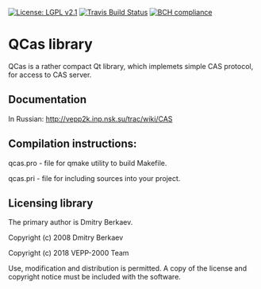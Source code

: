 [![License: LGPL v2.1](https://img.shields.io/badge/License-LGPL%20v2.1-blue.svg)](https://www.gnu.org/licenses/old-licenses/lgpl-2.1.en.html)
[![Travis Build Status](https://travis-ci.org/rogovsky/qcas.svg?branch=master)](https://travis-ci.org/rogovsky/qcas)
[![BCH compliance](https://bettercodehub.com/edge/badge/rogovsky/qcas?branch=master)](https://bettercodehub.com/)

# QCas library

QCas is a rather compact Qt library, which implemets simple CAS protocol, for access to CAS server.

## Documentation

In Russian: http://vepp2k.inp.nsk.su/trac/wiki/CAS

## Compilation instructions:

qcas.pro - file for qmake utility to build Makefile.

qcas.pri - file for including sources into your project.

## Licensing library

The primary author is Dmitry Berkaev.

Copyright (c) 2008 Dmitry Berkaev

Copyright (c) 2018 VEPP-2000 Team

Use, modification and distribution is permitted.
A copy of the license and copyright notice must be included with the software.
